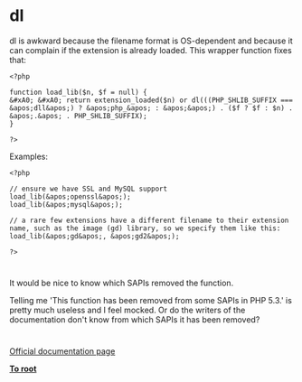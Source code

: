 # dl





dl is awkward because the filename format is OS-dependent and because it can complain if the extension is already loaded. This wrapper function fixes that:



```
<?php

function load_lib($n, $f = null) {
&#xA0; &#xA0; return extension_loaded($n) or dl(((PHP_SHLIB_SUFFIX === &apos;dll&apos;) ? &apos;php_&apos; : &apos;&apos;) . ($f ? $f : $n) . &apos;.&apos; . PHP_SHLIB_SUFFIX);
}

?>
```


Examples:



```
<?php

// ensure we have SSL and MySQL support
load_lib(&apos;openssl&apos;);
load_lib(&apos;mysql&apos;);

// a rare few extensions have a different filename to their extension name, such as the image (gd) library, so we specify them like this:
load_lib(&apos;gd&apos;, &apos;gd2&apos;);

?>
```



  

#



It would be nice to know which SAPIs removed the function. 

Telling me &apos;This function has been removed from some SAPIs in PHP 5.3.&apos; is pretty much useless and I feel mocked. Or do the writers of the documentation don&apos;t know from which SAPIs it has been removed?

  

#

[Official documentation page](https://www.php.net/manual/en/function.dl.php)

**[To root](/README.md)**